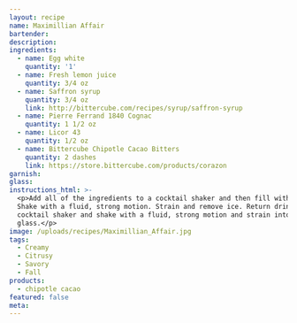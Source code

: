 ```yaml
---
layout: recipe
name: Maximillian Affair
bartender:
description:
ingredients:
  - name: Egg white
    quantity: '1'
  - name: Fresh lemon juice
    quantity: 3/4 oz
  - name: Saffron syrup
    quantity: 3/4 oz
    link: http://bittercube.com/recipes/syrup/saffron-syrup
  - name: Pierre Ferrand 1840 Cognac
    quantity: 1 1/2 oz
  - name: Licor 43
    quantity: 1/2 oz
  - name: Bittercube Chipotle Cacao Bitters
    quantity: 2 dashes
    link: https://store.bittercube.com/products/corazon
garnish:
glass:
instructions_html: >-
  <p>Add all of the ingredients to a cocktail shaker and then fill with ice.
  Shake with a fluid, strong motion. Strain and remove ice. Return drink to
  cocktail shaker and shake with a fluid, strong motion and strain into cocktail
  glass.</p>
image: /uploads/recipes/Maximillian_Affair.jpg
tags:
  - Creamy
  - Citrusy
  - Savory
  - Fall
products:
  - chipotle cacao
featured: false
meta:
---
```


